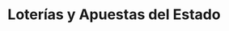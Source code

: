 ---
title: "Loterías y Apuestas del Estado"
url: /alzira/loterias-y-apuestas-del-estado/
shop: Lotterie
---
